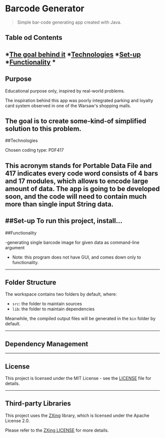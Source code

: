 # Barcode Generator

>Simple bar-code generating app created with Java.

## Table od Contents

*[The goal behind it](#purpose)
*[Technologies](#technologies)
*[Set-up](#setup)
*[Functionality](#functionality)
*
---
## Purpose

Educational purpose only, inspired by real-world problems.

 The inspiration behind this app was poorly integrated parking and loyalty card system observed in one of the Warsaw's shopping malls.
 
 The goal is to create some-kind-of simplified solution to this problem.
---
##Technologies


Chosen coding type: PDF417

This acronym stands for Portable Data File and 417 indicates every code word consists of 4 bars and 17 modules, which allows to encode large amount of data. The app is going to be developed soon, and the code will need to contain much more than single input String data.
---
##Set-up
To run this project, install...
---
##Functionality

-generating single barcode image for given data as command-line argument

 * Note: this program does not have GUI, and comes down only to functionality. 

---

## Folder Structure

The workspace contains two folders by default, where:

- `src`: the folder to maintain sources
- `lib`: the folder to maintain dependencies

Meanwhile, the compiled output files will be generated in the `bin` folder by default.

---

## Dependency Management



---

## License

This project is licensed under the MIT License - see the [LICENSE](LICENSE) file for details.

---

## Third-party Libraries

This project uses the [ZXing](https://github.com/zxing/zxing) library, which is licensed under the Apache License 2.0.

Please refer to the [ZXing LICENSE](https://github.com/zxing/zxing/blob/master/LICENSE) for more details.
